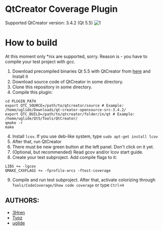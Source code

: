 QtCreator Coverage Plugin
====

Supported QtCreator version: 3.4.2 (Qt 5.5)
![1](http://cs410716.vk.me/v410716701/3369/jM11dQoBDg8.jpg)


# How to build
At this moment only *nix are supported, sorry. Reason is - you have to compile your test project with gcc.

1. Download precompiled binaries Qt 5.5 with QtCreator from [here](http://qt-project.org/downloads) and Install it
2. Download source code of QtCreator in some directory. 
2. Clone this repository in some directory.
3. Compile this plugin:
```
cd PLUGIN_PATH
export QTC_SOURCE=/path/to/qtcreator/source # Example: /home/uglide/Downloads/qt-creator-opensource-src-3.4.2/
export QTC_BUILD=/path/to/qtcreator/folder/in/qt # Example: /home/uglide/Qt5/Tools/QtCreator/
qmake -r
make
```
4. Install `lcov`. If you use deb-like system, type `sudo apt-get install lcov`
5. After that, run QtCreator
6. There must be new green button at the left panel. Don't click on it yet.
7. (Optional, but recommended) Read gcov and/or lcov start guide.
8. Create your test subproject. Add compile flags to it:
```
LIBS += -lgcov
QMAKE_CXXFLAGS += -fprofile-arcs -ftest-coverage
```
9. Compile and run test subproject. After that, activate colorizing through `Tools/CodeCoverage/Show code coverage` or type `Ctrl+H`

## AUTHORS:
 - [3Hren](https://github.com/3Hren)
 - [Typz](https://github.com/Typz)
 - [uglide](https://github.com/uglide)
